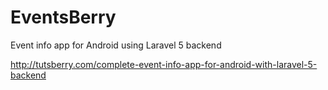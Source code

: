 # EventsBerry

Event info app for Android using Laravel 5 backend

http://tutsberry.com/complete-event-info-app-for-android-with-laravel-5-backend

